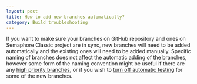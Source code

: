 ```yaml
---
layout: post
title: How to add new branches automatically?
category: Build troubleshooting
---
```


If you want to make sure your branches on GitHub repository and ones on
Semaphore Classic project are in sync, new branches will need to be added
automatically and the existing ones will need to be added manually. Specific
naming of branches does not affect the automatic adding of the branches,
however some form of the naming convention might be useful if there are any
[high priority branches](/docs/set-high-priority-branches.html), or if you wish to [turn off automatic testing](/docs/turn-off-automatic-testing-of-new-branches.html) for some of the
new branches.
